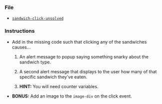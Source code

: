 ### File

- [`sandwich-click-unsolved`](Unsolved/sandwich-click-unsolved.html)

### Instructions

- Add in the missing code such that clicking any of the sandwiches causes…

  1. An alert message to popup saying something snarky about the sandwich type.

  2. A second alert message that displays to the user how many of that specific sandwich they've eaten.

  3. **HINT:** You will need counter variables.

- **BONUS:** Add an image to the `image-div` on the click event.
